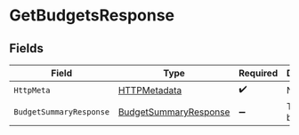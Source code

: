 # GetBudgetsResponse


## Fields

| Field                                                                     | Type                                                                      | Required                                                                  | Description                                                               |
| ------------------------------------------------------------------------- | ------------------------------------------------------------------------- | ------------------------------------------------------------------------- | ------------------------------------------------------------------------- |
| `HttpMeta`                                                                | [HTTPMetadata](../../Models/Components/HTTPMetadata.md)                   | :heavy_check_mark:                                                        | N/A                                                                       |
| `BudgetSummaryResponse`                                                   | [BudgetSummaryResponse](../../Models/Components/BudgetSummaryResponse.md) | :heavy_minus_sign:                                                        | The list of budgets                                                       |